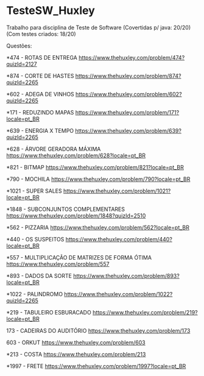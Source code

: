 # TesteSW_Huxley
Trabalho para disciplina de Teste de Software (Covertidas p/ java: 20/20) (Com testes criados: 18/20)

Questões:

*474 - ROTAS DE ENTREGA
https://www.thehuxley.com/problem/474?quizId=2127

*874 - CORTE DE HASTES
https://www.thehuxley.com/problem/874?quizId=2265

*602 - ADEGA DE VINHOS
https://www.thehuxley.com/problem/602?quizId=2265

*171 - REDUZINDO MAPAS
https://www.thehuxley.com/problem/171?locale=pt_BR

*639 - ENERGIA X TEMPO
https://www.thehuxley.com/problem/639?quizId=2265

*628 - ÁRVORE GERADORA MÁXIMA
https://www.thehuxley.com/problem/628?locale=pt_BR

*821 - BITMAP
https://www.thehuxley.com/problem/821?locale=pt_BR

*790 - MOCHILA
https://www.thehuxley.com/problem/790?locale=pt_BR

*1021 - SUPER SALES
https://www.thehuxley.com/problem/1021?locale=pt_BR

*1848 - SUBCONJUNTOS COMPLEMENTARES
https://www.thehuxley.com/problem/1848?quizId=2510

*562 - PIZZARIA
https://www.thehuxley.com/problem/562?locale=pt_BR

*440 - OS SUSPEITOS
https://www.thehuxley.com/problem/440?locale=pt_BR

*557 - MULTIPLICAÇÃO DE MATRIZES DE FORMA ÓTIMA
https://www.thehuxley.com/problem/557

*893 - DADOS DA SORTE
https://www.thehuxley.com/problem/893?locale=pt_BR

*1022 - PALINDROMO
https://www.thehuxley.com/problem/1022?quizId=2265

*219 - TABULEIRO ESBURACADO
https://www.thehuxley.com/problem/219?locale=pt_BR

173 - CADEIRAS DO AUDITÓRIO
https://www.thehuxley.com/problem/173

603 - ORKUT
https://www.thehuxley.com/problem/603

*213 - COSTA
https://www.thehuxley.com/problem/213

*1997 - FRETE
https://www.thehuxley.com/problem/1997?locale=pt_BR
